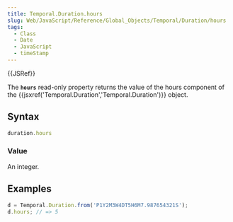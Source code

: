 ```yaml
---
title: Temporal.Duration.hours
slug: Web/JavaScript/Reference/Global_Objects/Temporal/Duration/hours
tags:
  - Class
  - Date
  - JavaScript
  - timeStamp
---
```

{{JSRef}}

The **`hours`** read-only property returns the value of the hours component of
the {{jsxref('Temporal.Duration','Temporal.Duration')}} object.

## Syntax

```js
duration.hours
```

### Value

An integer.

## Examples

```js
d = Temporal.Duration.from('P1Y2M3W4DT5H6M7.987654321S');
d.hours; // => 5
```

